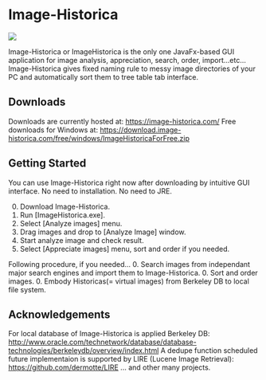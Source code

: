 # Image-Historica
[![](https://github.com/Image-Historica/Image-Historica/wiki/Image-Historica.png)](https://image-historica.com/)

Image-Historica or ImageHistorica is the only one JavaFx-based GUI application for image analysis, appreciation, search, order, import...etc...
Image-Historica gives fixed naming rule to messy image directories of your PC and automatically sort them to tree table tab interface.

## Downloads ##
Downloads are currently hosted at: https://image-historica.com/
Free downloads for Windows at: https://download.image-historica.com/free/windows/ImageHistoricaForFree.zip

## Getting Started ##
You can use Image-Historica right now after downloading by intuitive GUI interface.
No need to installation.
No need to JRE.

0. Download Image-Historica.
0. Run [ImageHistorica.exe].
0. Select [Analyze images] menu.
0. Drag images and drop to [Analyze Image] window.
0. Start analyze image and check result.
0. Select [Appreciate images] menu, sort and order if you needed.

Following procedure, if you needed...
0. Search images from independant major search engines and import them to Image-Historica.
0. Sort and order images.
0. Embody Historicas(= virtual images) from Berkeley DB to local file system.

## Acknowledgements ##
For local database of Image-Historica is applied Berkeley DB: http://www.oracle.com/technetwork/database/database-technologies/berkeleydb/overview/index.html
A dedupe function scheduled future implementaion is supported by LIRE (Lucene Image Retrieval): https://github.com/dermotte/LIRE
... and other many projects.

